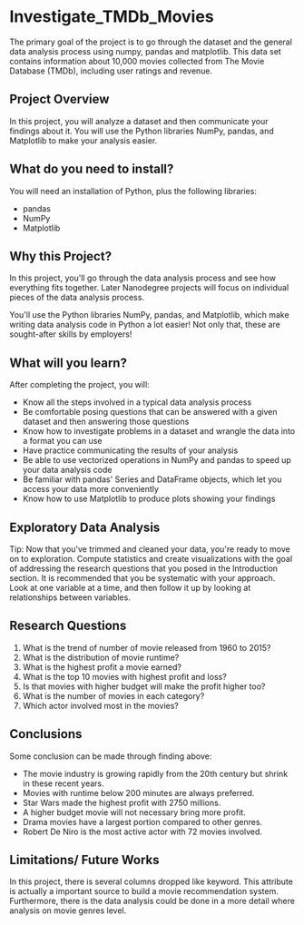 # Investigate_TMDb_Movies

The primary goal of the project is to go through the dataset and the general data analysis process using numpy, pandas and matplotlib.
This data set contains information about 10,000 movies collected from The Movie Database (TMDb), including user ratings and revenue.

## Project Overview
In this project, you will analyze a dataset and then communicate your findings about it. You will use the Python libraries NumPy, pandas, and Matplotlib to make your analysis easier.

## What do you need to install?
You will need an installation of Python, plus the following libraries:

* pandas
* NumPy
* Matplotlib

## Why this Project?
In this project, you'll go through the data analysis process and see how everything fits together. Later Nanodegree projects will focus on individual pieces of the data analysis process.

You'll use the Python libraries NumPy, pandas, and Matplotlib, which make writing data analysis code in Python a lot easier! Not only that, these are sought-after skills by employers!

## What will you learn?
After completing the project, you will:

- Know all the steps involved in a typical data analysis process
- Be comfortable posing questions that can be answered with a given dataset and then answering those questions
- Know how to investigate problems in a dataset and wrangle the data into a format you can use
- Have practice communicating the results of your analysis
- Be able to use vectorized operations in NumPy and pandas to speed up your data analysis code
- Be familiar with pandas' Series and DataFrame objects, which let you access your data more conveniently
- Know how to use Matplotlib to produce plots showing your findings

## Exploratory Data Analysis
Tip: Now that you've trimmed and cleaned your data, you're ready to move on to exploration. Compute statistics and create visualizations with the goal of addressing the research questions that you posed in the Introduction section. It is recommended that you be systematic with your approach. Look at one variable at a time, and then follow it up by looking at relationships between variables.

## Research Questions

1. What is the trend of number of movie released from 1960 to 2015?
2. What is the distribution of movie runtime?
3. What is the highest profit a movie earned?
4. What is the top 10 movies with highest profit and loss?
5. Is that movies with higher budget will make the profit higher too?
6. What is the number of movies in each category?
7. Which actor involved most in the movies?


## Conclusions

Some conclusion can be made through finding above:

- The movie industry is growing rapidly from the 20th century but shrink in these recent years.
- Movies with runtime below 200 minutes are always preferred.
- Star Wars made the highest profit with 2750 millions.
- A higher budget movie will not necessary bring more profit.
- Drama movies have a largest portion compared to other genres.
- Robert De Niro is the most active actor with 72 movies involved.

## Limitations/ Future Works
In this project, there is several columns dropped like keyword. This attribute is actually a important source to build a movie recommendation system. Furthermore, there is the data analysis could be done in a more detail where analysis on movie genres level.
